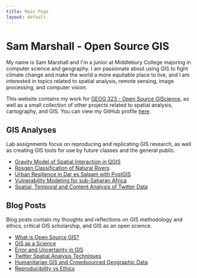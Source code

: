 ```yaml
---
title: Main Page
layout: default
---
```


# Sam Marshall - Open Source GIS
My name is Sam Marshall and I'm a junior at Middlebury College majoring in computer science and geography. I am passionate about using GIS to fight climate change and make the world a more equitable place to live, and I am interested in topics related to spatial analysis, remote sensing, image processing, and computer vision.

This website contains my work for [GEOG 323 - Open Source GIScience](https://gis4dev.github.io/), as well as a small collection of other projects related to spatial analysis, cartography, and GIS. You can view my GitHub profile [here](https://github.com/gsmarshall).


## GIS Analyses

Lab assignments focus on reproducing and replicating GIS research, as well as creating GIS tools for use by future classes and the general public.
- [Gravity Model of Spatial Interaction in QGIS](gravity/gravity.md)
- [Rosgen Classification of Natural Rivers](rosgen/HEGSRR-Replication-Report.md)
- [Urban Resilience in Dar es Salaam with PostGIS](dsm_resilience/dsm_resilience_report.md)
- [Vulnerability Modeling for sub-Saharan Africa](rp_malcomb/RP-Malcomb-Report.md)
- [Spatial, Temporal and Content Analysis of Twitter Data](re_dorian/RE-Dorian-Report.md)


## Blog Posts

Blog posts contain my thoughts and reflections on GIS methodology and ethics, critical GIS scholarship, and GIS as an open science.
- [What is Open Source GIS?](blogs/open-source.md)
- [GIS as a Science](blogs/gis-science.md)
- [Error and Uncertainty in GIS](blogs/error-uncertainty.md)
- [Twitter Spatial Analysis Techniques](blogs/twitter-wildfires.md)
- [Humanitarian GIS and Crowdsourced Geographic Data](blogs/humanitarian-gis.md)
- [Reproducibility vs Ethics](blogs/reproducibility-ethics.md)
